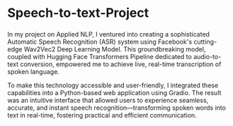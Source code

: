 # Speech-to-text-Project


### 
In my project on Applied NLP, I ventured into creating a sophisticated Automatic Speech Recognition (ASR) system using Facebook's cutting-edge Wav2Vec2 Deep Learning Model. This groundbreaking model, coupled with Hugging Face Transformers Pipeline dedicated to audio-to-text conversion, empowered me to achieve live, real-time transcription of spoken language.

To make this technology accessible and user-friendly, I integrated these capabilities into a Python-based web application using Gradio. The result was an intuitive interface that allowed users to experience seamless, accurate, and instant speech recognition—transforming spoken words into text in real-time, fostering practical and efficient communication.
